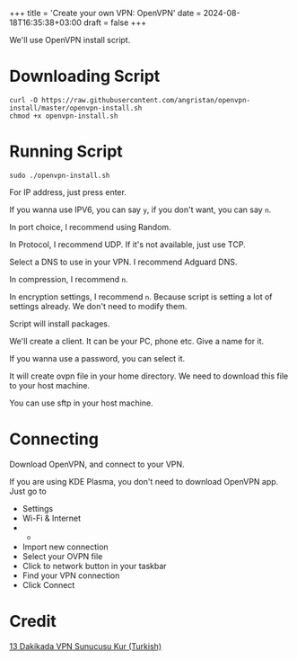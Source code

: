 +++
title = 'Create your own VPN: OpenVPN'
date = 2024-08-18T16:35:38+03:00
draft = false
+++

We'll use OpenVPN install script.

# Downloading Script

```
curl -O https://raw.githubusercontent.com/angristan/openvpn-install/master/openvpn-install.sh
chmod +x openvpn-install.sh
```

# Running Script

```
sudo ./openvpn-install.sh
```

For IP address, just press enter.

If you wanna use IPV6, you can say `y`, if you don't want, you can say `n`.

In port choice, I recommend using Random.

In Protocol, I recommend UDP. If it's not available, just use TCP.

Select a DNS to use in your VPN. I recommend Adguard DNS.

In compression, I recommend `n`.

In encryption settings, I recommend `n`. Because script is setting a lot of settings already. We don't need to modify them.

Script will install packages.

We'll create a client. It can be your PC, phone etc. Give a name for it.

If you wanna use a password, you can select it.

It will create ovpn file in your home directory. We need to download this file to your host machine.

You can use sftp in your host machine.

# Connecting

Download OpenVPN, and connect to your VPN.

If you are using KDE Plasma, you don't need to download OpenVPN app. Just go to
* Settings
* Wi-Fi & Internet
* +
* Import new connection
* Select your OVPN file
* Click to network button in your taskbar
* Find your VPN connection
* Click Connect

# Credit
[13 Dakikada VPN Sunucusu Kur (Turkish)](https://www.youtube.com/watch?v=X06u5AM_2F0)
